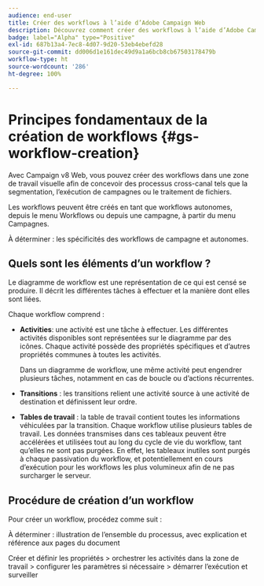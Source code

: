 ```yaml
---
audience: end-user
title: Créer des workflows à l’aide d’Adobe Campaign Web
description: Découvrez comment créer des workflows à l’aide d’Adobe Campaign Web.
badge: label="Alpha" type="Positive"
exl-id: 687b13a4-7ec8-4d07-9d20-53eb4ebefd28
source-git-commit: dd006d1e161dec49d9a1a6bcb8cb67503178479b
workflow-type: ht
source-wordcount: '286'
ht-degree: 100%

---
```



# Principes fondamentaux de la création de workflows {#gs-workflow-creation}

Avec Campaign v8 Web, vous pouvez créer des workflows dans une zone de travail visuelle afin de concevoir des processus cross-canal tels que la segmentation, l’exécution de campagnes ou le traitement de fichiers.

Les workflows peuvent être créés en tant que workflows autonomes, depuis le menu Workflows ou depuis une campagne, à partir du menu Campagnes.

À déterminer : les spécificités des workflows de campagne et autonomes.

## Quels sont les éléments d’un workflow ?

Le diagramme de workflow est une représentation de ce qui est censé se produire. Il décrit les différentes tâches à effectuer et la manière dont elles sont liées.

Chaque workflow comprend :

* **Activities**: une activité est une tâche à effectuer. Les différentes activités disponibles sont représentées sur le diagramme par des icônes. Chaque activité possède des propriétés spécifiques et d’autres propriétés communes à toutes les activités.

   Dans un diagramme de workflow, une même activité peut engendrer plusieurs tâches, notamment en cas de boucle ou d’actions récurrentes.

* **Transitions** : les transitions relient une activité source à une activité de destination et définissent leur ordre.

* **Tables de travail** : la table de travail contient toutes les informations véhiculées par la transition. Chaque workflow utilise plusieurs tables de travail. Les données transmises dans ces tableaux peuvent être accélérées et utilisées tout au long du cycle de vie du workflow, tant qu’elles ne sont pas purgées. En effet, les tableaux inutiles sont purgés à chaque passivation du workflow, et potentiellement en cours d’exécution pour les workflows les plus volumineux afin de ne pas surcharger le serveur.

## Procédure de création d’un workflow

Pour créer un workflow, procédez comme suit :

À déterminer : illustration de l’ensemble du processus, avec explication et référence aux pages du document

Créer et définir les propriétés > orchestrer les activités dans la zone de travail > configurer les paramètres si nécessaire > démarrer l’exécution et surveiller